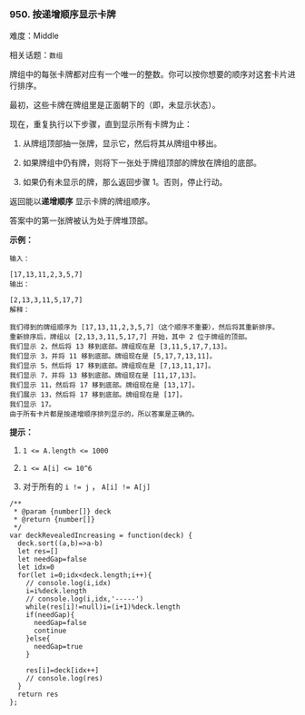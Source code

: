 ### 950. 按递增顺序显示卡牌

难度：Middle

相关话题：`数组`

牌组中的每张卡牌都对应有一个唯一的整数。你可以按你想要的顺序对这套卡片进行排序。



最初，这些卡牌在牌组里是正面朝下的（即，未显示状态）。



现在，重复执行以下步骤，直到显示所有卡牌为止：




1. 从牌组顶部抽一张牌，显示它，然后将其从牌组中移出。

2. 如果牌组中仍有牌，则将下一张处于牌组顶部的牌放在牌组的底部。

3. 如果仍有未显示的牌，那么返回步骤 1。否则，停止行动。





返回能以**递增顺序** 显示卡牌的牌组顺序。



答案中的第一张牌被认为处于牌堆顶部。







**示例：** 



```
输入：

[17,13,11,2,3,5,7]
输出：

[2,13,3,11,5,17,7]
解释：

我们得到的牌组顺序为 [17,13,11,2,3,5,7]（这个顺序不重要），然后将其重新排序。
重新排序后，牌组以 [2,13,3,11,5,17,7] 开始，其中 2 位于牌组的顶部。
我们显示 2，然后将 13 移到底部。牌组现在是 [3,11,5,17,7,13]。
我们显示 3，并将 11 移到底部。牌组现在是 [5,17,7,13,11]。
我们显示 5，然后将 17 移到底部。牌组现在是 [7,13,11,17]。
我们显示 7，并将 13 移到底部。牌组现在是 [11,17,13]。
我们显示 11，然后将 17 移到底部。牌组现在是 [13,17]。
我们展示 13，然后将 17 移到底部。牌组现在是 [17]。
我们显示 17。
由于所有卡片都是按递增顺序排列显示的，所以答案是正确的。
```






**提示：** 




1.  `1 <= A.length <= 1000` 

2.  `1 <= A[i] <= 10^6` 

3. 对于所有的 `i != j` ， `A[i] != A[j]` 




```
/**
 * @param {number[]} deck
 * @return {number[]}
 */
var deckRevealedIncreasing = function(deck) {
  deck.sort((a,b)=>a-b)
  let res=[]
  let needGap=false
  let idx=0
  for(let i=0;idx<deck.length;i++){
    // console.log(i,idx)
    i=i%deck.length
    // console.log(i,idx,'-----')
    while(res[i]!=null)i=(i+1)%deck.length
    if(needGap){
      needGap=false
      continue
    }else{
      needGap=true
    }
    
    res[i]=deck[idx++]
    // console.log(res)
  }
  return res
};
```

